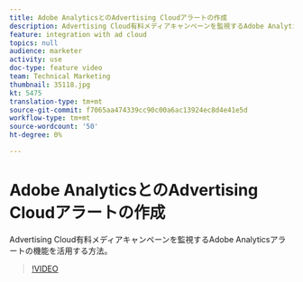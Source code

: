 ```yaml
---
title: Adobe AnalyticsとのAdvertising Cloudアラートの作成
description: Advertising Cloud有料メディアキャンペーンを監視するAdobe Analyticsアラートの機能を活用する方法。
feature: integration with ad cloud
topics: null
audience: marketer
activity: use
doc-type: feature video
team: Technical Marketing
thumbnail: 35118.jpg
kt: 5475
translation-type: tm+mt
source-git-commit: f7065aa474339cc90c00a6ac13924ec8d4e41e5d
workflow-type: tm+mt
source-wordcount: '50'
ht-degree: 0%

---
```



# Adobe AnalyticsとのAdvertising Cloudアラートの作成

Advertising Cloud有料メディアキャンペーンを監視するAdobe Analyticsアラートの機能を活用する方法。

>[!VIDEO](https://video.tv.adobe.com/v/35118/?quality=12&learn=on)
